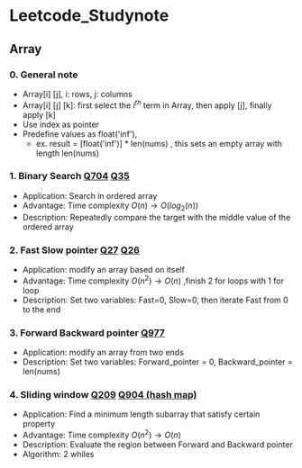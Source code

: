 # Leetcode_Studynote


## Array

### 0. General note

+ Array[i] [j], i: rows, j: columns
+ Array[i] [j] [k]: first select the $i^{th}$ term in Array, then apply [j], finally apply [k]
+ Use index as pointer
+ Predefine values as float('inf'), 
  + ex. result = [float('inf')] * len(nums) , this sets an empty array with length len(nums)


### 1. Binary Search [Q704](https://leetcode.com/problems/binary-search/description/) [Q35](https://leetcode.com/problems/search-insert-position/submissions/1180827359/)

+ Application: Search in ordered array
+ Advantage: Time complexity $O(n) \to O(log_{2}(n))$ 
+ Description: Repeatedly compare the target with the middle value of the ordered array

### 2. Fast Slow pointer [Q27](https://leetcode.com/problems/remove-element/) [Q26](https://leetcode.com/problems/remove-duplicates-from-sorted-array/) 

- Application: modify an array based on itself
- Advantage: Time complexity $O(n^2) \to O(n)$ ,finish 2 for loops with 1 for loop
- Description: Set two variables: Fast=0, Slow=0, then iterate Fast from 0 to the end

### 3. Forward Backward pointer [Q977](https://leetcode.com/problems/squares-of-a-sorted-array/description/) 

- Application: modify an array from two ends
- Description: Set two variables: Forward_pointer = 0, Backward_pointer = len(nums)

### 4. Sliding window [Q209](https://leetcode.com/problems/minimum-size-subarray-sum/submissions/1182936526/) [Q904 (hash map)](https://leetcode.com/problems/fruit-into-baskets/) 

- Application: Find a minimum length subarray that satisfy certain property
- Advantage: Time complexity $O(n^2) \to O(n)$ 
- Description: Evaluate the region between Forward and Backward pointer
- Algorithm: 2 whiles

